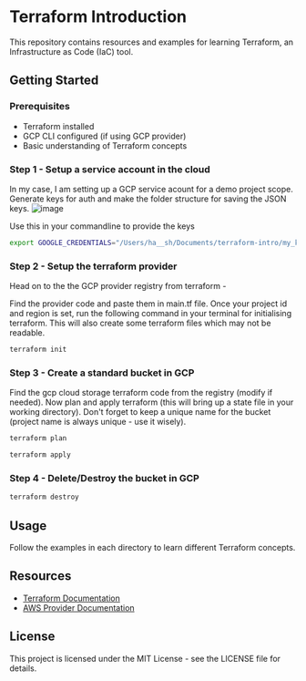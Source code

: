 # Terraform Introduction

This repository contains resources and examples for learning Terraform, an Infrastructure as Code (IaC) tool.

## Getting Started

### Prerequisites
- Terraform installed
- GCP CLI configured (if using GCP provider)
- Basic understanding of Terraform concepts

### Step 1 - Setup a service account in the cloud
In my case, I am setting up a GCP service acount for a demo project scope. Generate keys for auth and make the folder structure for saving the JSON keys.
![image](https://github.com/user-attachments/assets/123c5d0b-4d4b-41ad-b5b5-35466e09aec2)


Use this in your commandline to provide the keys
```bash
export GOOGLE_CREDENTIALS="/Users/ha__sh/Documents/terraform-intro/my_keys/my_creds.json"
```
### Step 2 - Setup the terraform provider
Head on to the the GCP provider registry from terraform - 

Find the provider code and paste them in main.tf file. Once your project id and region is set, run the following command in your terminal for initialising terraform. This will also create some terraform files which may not be readable.

```bash
terraform init
```

### Step 3 - Create a standard bucket in GCP

Find the gcp cloud storage terraform code from the registry (modify if needed). Now plan and apply terraform (this will bring up a state file in your working directory). Don't forget to keep a unique name for the bucket (project name is always unique - use it wisely).

```bash
terraform plan
```

```bash
terraform apply
```

### Step 4 - Delete/Destroy the bucket in GCP
```bash
terraform destroy
```


## Usage
Follow the examples in each directory to learn different Terraform concepts.

## Resources
- [Terraform Documentation](https://www.terraform.io/docs)
- [AWS Provider Documentation](https://registry.terraform.io/providers/hashicorp/aws/latest/docs)

## License
This project is licensed under the MIT License - see the LICENSE file for details.
